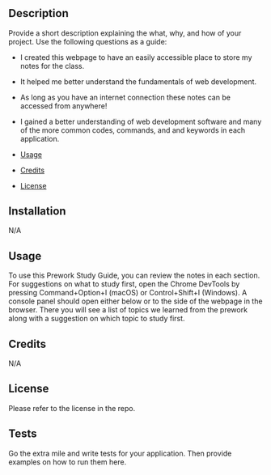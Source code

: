 # <Prework Study Guide Webpage>

## Description

Provide a short description explaining the what, why, and how of your project. Use the following questions as a guide:

- I created this webpage to have an easily accessible place to store my notes for the class.
- It helped me better understand the fundamentals of web development.
- As long as you have an internet connection these notes can be accessed from anywhere!
- I gained a better understanding of web development software and many of the more common codes, commands, and and keywords in each application.

- [Usage](#usage)
- [Credits](#credits)
- [License](#license)

## Installation

N/A

## Usage

To use this Prework Study Guide, you can review the notes in each section. For suggestions on what to study first, open the Chrome DevTools by pressing Command+Option+I (macOS) or Control+Shift+I (Windows). A console panel should open either below or to the side of the webpage in the browser. There you will see a list of topics we learned from the prework along with a suggestion on which topic to study first.

## Credits

N/A

## License

Please refer to the license in the repo.

## Tests

Go the extra mile and write tests for your application. Then provide examples on how to run them here.